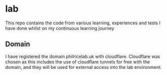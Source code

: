 # lab
This repo contains the code from various learning, experiences and tests I have done whilst on my continuous learning journey


## Domain
I have registered the domain philricelab.uk with cloudflare.
Cloudflare was chosen as this includes the use of cloudflare tunnels for free with the domain, and they will be used for external access into the lab environment.
